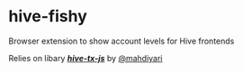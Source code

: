 # hive-fishy
Browser extension to show account levels for Hive frontends





Relies on libary ***[hive-tx-js](https://github.com/mahdiyari/hive-tx-js)*** by [@mahdiyari](https://peakd.com/@mahdiyari)